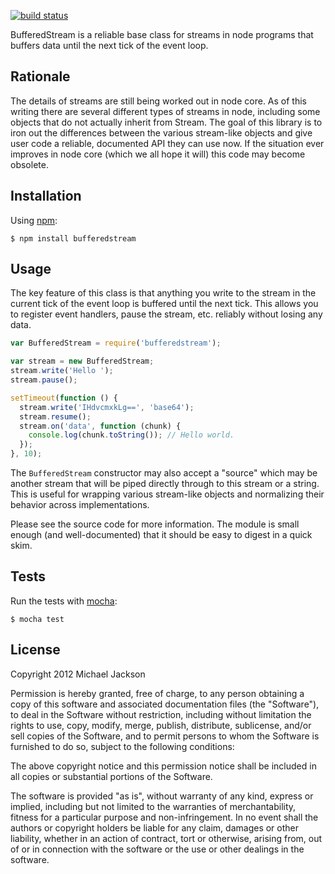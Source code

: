 [![build status](https://secure.travis-ci.org/mjijackson/bufferedstream.png)](http://travis-ci.org/mjijackson/bufferedstream)

BufferedStream is a reliable base class for streams in node programs that buffers data until the next tick of the event loop.

## Rationale

The details of streams are still being worked out in node core. As of this writing there are several different types of streams in node, including some objects that do not actually inherit from Stream. The goal of this library is to iron out the differences between the various stream-like objects and give user code a reliable, documented API they can use now. If the situation ever improves in node core (which we all hope it will) this code may become obsolete.

## Installation

Using [npm](http://npmjs.org):

    $ npm install bufferedstream

## Usage

The key feature of this class is that anything you write to the stream in the current tick of the event loop is buffered until the next tick. This allows you to register event handlers, pause the stream, etc. reliably without losing any data.

```javascript
var BufferedStream = require('bufferedstream');

var stream = new BufferedStream;
stream.write('Hello ');
stream.pause();

setTimeout(function () {
  stream.write('IHdvcmxkLg==', 'base64');
  stream.resume();
  stream.on('data', function (chunk) {
    console.log(chunk.toString()); // Hello world.
  });
}, 10);
```

The `BufferedStream` constructor may also accept a "source" which may be another stream that will be piped directly through to this stream or a string. This is useful for wrapping various stream-like objects and normalizing their behavior across implementations.

Please see the source code for more information. The module is small enough (and well-documented) that it should be easy to digest in a quick skim.

## Tests

Run the tests with [mocha](http://visionmedia.github.com/mocha/):

    $ mocha test

## License

Copyright 2012 Michael Jackson

Permission is hereby granted, free of charge, to any person obtaining a copy of this software and associated documentation files (the "Software"), to deal in the Software without restriction, including without limitation the rights to use, copy, modify, merge, publish, distribute, sublicense, and/or sell copies of the Software, and to permit persons to whom the Software is furnished to do so, subject to the following conditions:

The above copyright notice and this permission notice shall be included in all copies or substantial portions of the Software.

The software is provided "as is", without warranty of any kind, express or implied, including but not limited to the warranties of merchantability, fitness for a particular purpose and non-infringement. In no event shall the authors or copyright holders be liable for any claim, damages or other liability, whether in an action of contract, tort or otherwise, arising from, out of or in connection with the software or the use or other dealings in the software.
